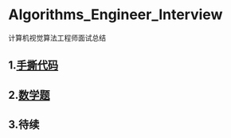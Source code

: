 # Algorithms_Engineer_Interview
计算机视觉算法工程师面试总结

## 1.[手撕代码](https://github.com/espectre/Algorithms_Engineer_Interview/blob/master/Algorithm_Of_InterView.md)
## 2.[数学题](https://github.com/espectre/Algorithms_Engineer_Interview/blob/master/Maths_Of_Interview.md)
## 3.待续
